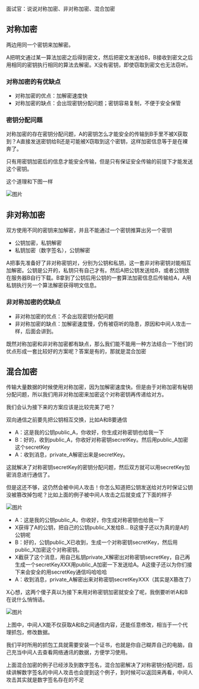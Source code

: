 面试官：说说对称加密、非对称加密、混合加密

## 对称加密

两边用同一个密钥来加解密。

A把明文通过某一算法加密之后得到密文，然后把密文发送给B，B接收到密文之后用相同的密钥执行相同的算法去解密。X没有密钥，即使窃取到密文也无法窃听。

### 对称加密的有优缺点

- 对称加密的优点：加解密速度快
- 对称加密的缺点：会出现密钥分配问题；密钥容易复制，不便于安全保管

### 密钥分配问题

对称加密的存在密钥分配问题，A的密钥怎么才能安全的传输到B手里不被X获取到？A直接发送密钥给B还是可能被X窃取到这个密钥，这样加密信息等于是在裸奔了。

只有用密钥加密后的信息才能安全传输，但是只有保证安全传输的前提下才能发送这个密钥。

这个道理和下图一样

![图片](https://mmbiz.qpic.cn/mmbiz_png/8KKrHK5ic6XCOwN9ibqt1noGLOHCh6HCSQeF6Q6icnTzUQJEyIqCSkdvNqIiaAfll4jMmCelrgb4uXY8bMzhtnWAAw/640?wx_fmt=png&tp=webp&wxfrom=5&wx_lazy=1&wx_co=1)

## 非对称加密

双方使用不同的密钥来加解密，并且不能通过一个密钥推算出另一个密钥

- 公钥加密，私钥解密
- 私钥加密（数字签名），公钥解密

A把事先准备好了非对称密钥对，分别为公钥和私钥，这一套非对称密钥对能相互加解密。公钥是公开的，私钥只有自己才有。然后A把公钥发送给B，或者公钥放在服务器B自行下载。B拿到了公钥后用公钥的一套算法加密信息后传输给A，A用私钥执行另一个算法解密获得明文信息。

### 非对称加密的优缺点

- 非对称加密的优点：不会出现密钥分配问题
- 非对称加密的缺点：加解密速度慢，仍有被窃听的隐患，原因和中间人攻击一样，后面会讲到。

既然对称加密和非对称加密都有缺点，那么我们能不能用一种方法结合一下他们的优点形成一套比较好的方案呢？答案是有的，那就是混合加密

## 混合加密

传输大量数据的时候使用对称加密，因为加解密速度快。但是由于对称加密有秘钥分配问题，所以我们用非对称加密来加密这个对称密钥再传递给对方。

我们会认为接下来的方案应该是比较完美了吧？

双向通信之前要先把公钥相互交换，比如A和B要通信

- A：这是我的公钥public_A，你收好，你生成对称密钥也给我一下
- B：好的，收到public_A，你收好对称密钥secretKey。然后用public_A加密这个secretKey
- A：收到消息，private_A解密出来是secretKey。

这就解决了对称密钥secretKey的密钥分配问题，然后双方就可以用secretKey加密消息进行通信了。

但是这还不够，这仍然会被中间人攻击！你怎么知道把公钥发送给对方时保证公钥没被篡改掉包呢？比如上面的例子被中间人攻击之后就变成了下面的样子

![图片](https://mmbiz.qpic.cn/mmbiz_png/8KKrHK5ic6XCOwN9ibqt1noGLOHCh6HCSQzKBdUZsthrTENZUeibX4eSDkM4TzyXD8m342rtiaLMDgWeBGO76lFgVg/640?wx_fmt=png&tp=webp&wxfrom=5&wx_lazy=1&wx_co=1)

- A：这是我的公钥public_A，你收好，你生成对称密钥也给我一下
- X获得了A的公钥，把自己的公钥public_X发给B… B这傻子还以为真的是A的公钥呢
- B：好的，公钥public_X已收到，生成一个对称密钥secretKey，然后用public_X加密这个对称密钥。
- X截获了这个消息，用自己私钥private_X解密出对称密钥secretKey，自己再生成一个secretKeyXXX用public_A加密一下发送给A。A这傻子还以为你们接下来会安全的用secretKey通信吗哈哈哈
- A：收到消息，private_A解密出来对称密钥secretKeyXXX（其实是X篡改了）

X心想，这两个傻子真以为接下来用对称密钥加密就安全了呢，我倒要听听A和B在说什么悄悄话。

![图片](https://mmbiz.qpic.cn/mmbiz_png/8KKrHK5ic6XCOwN9ibqt1noGLOHCh6HCSQsuMKQC1v1ibj49JJmgq2dWhdXKyUHb3a6aq79BnLON9xh1o2mdU0FyA/640?wx_fmt=png&tp=webp&wxfrom=5&wx_lazy=1&wx_co=1)

上图中，中间人X能不仅获取A和B之间通信内容，还能任意修改，相当于一个代理抓包，修改数据。

我们平时所用的抓包工具就需要安装一个证书，也就是你自己糊弄自己的电脑，自己充当中间人去查看网络通讯的数据，方便学习使用。

上面混合加密的例子已经涉及到数字签名，混合加密解决了对称密钥分配问题，后续讲解数字签名的中间人攻击也会提到这个例子，到时候可以返回来再看，中间人攻击其实就是数字签名存在的不足